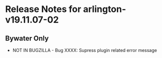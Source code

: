 
# Release Notes for arlington-v19.11.07-02

## Bywater Only

- NOT IN BUGZILLA - Bug XXXX: Supress plugin related error message


